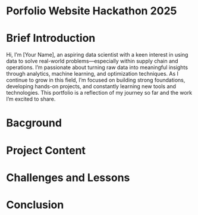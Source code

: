 # Porfolio Website Hackathon 2025 


# Brief Introduction
Hi, I’m [Your Name], an aspiring data scientist with a keen interest in using data to solve real-world problems—especially within supply chain and operations. I’m passionate about turning raw data into meaningful insights through analytics, machine learning, and optimization techniques. As I continue to grow in this field, I’m focused on building strong foundations, developing hands-on projects, and constantly learning new tools and technologies. This portfolio is a reflection of my journey so far and the work I’m excited to share.
# Bacground
# Project Content
# Challenges and Lessons 
# Conclusion 
